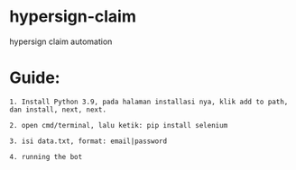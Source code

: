 # hypersign-claim
hypersign claim automation
 

# Guide:

    1. Install Python 3.9, pada halaman installasi nya, klik add to path, dan install, next, next.
    
    2. open cmd/terminal, lalu ketik: pip install selenium
    
    3. isi data.txt, format: email|password
    
    4. running the bot
